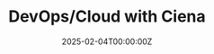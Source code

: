 ---
display_title: "DevOps/Cloud with Ciena"
title: "DevOps/Cloud with Ciena"
date: 2025-02-04T00:00:00Z
draft: false
layout: event
poster: "/images/event_posters/2024-2025/ciena-devops-cloud.PNG"
poster_cover: "contain"
poster_position: "center"
short_description: "Learn about industry-standard DevOps and Cloud technologies from Ciena software engineers!"
start_time: "5:30 PM - 7:00 PM EST"
location: "HP 5345"
background: "images/orientation2018-min.jpeg"
publishdate: 2025-01-17
tags:
- jobuary2025
- week4
---